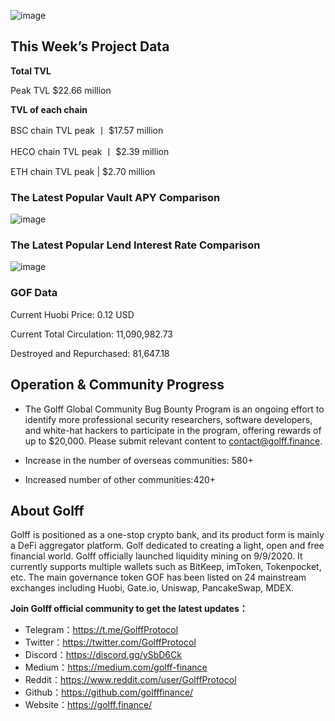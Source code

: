 ![image](https://docs.golff.com/blog/page/week48/1.jpg)

## This Week’s Project Data

**Total TVL**

Peak TVL $22.66 million

**TVL of each chain**

BSC chain TVL peak 丨 $17.57 million

HECO chain TVL peak 丨 $2.39 million

ETH chain TVL peak | $2.70 million

### The Latest Popular Vault APY Comparison

![image](https://docs.golff.com/blog/page/week48/2.jpg)

### The Latest Popular Lend Interest Rate Comparison

![image](https://docs.golff.com/blog/page/week48/3.jpg)

### GOF Data

Current Huobi Price: 0.12 USD

Current Total Circulation: 11,090,982.73

Destroyed and Repurchased: 81,647.18



## Operation & Community Progress

- The Golff Global Community Bug Bounty Program is an ongoing effort to identify more professional security researchers, software developers, and white-hat hackers to participate in the program, offering rewards of up to $20,000. Please submit relevant content to contact@golff.finance.

- Increase in the number of overseas communities: 580+

- Increased number of other communities:420+

  

## About Golff

Golff is positioned as a one-stop crypto bank, and its product form is mainly a DeFi aggregator platform. Golf dedicated to creating a light, open and free financial world. Golff officially launched liquidity mining on 9/9/2020. It currently supports multiple wallets such as BitKeep, imToken, Tokenpocket, etc. The main governance token GOF has been listed on 24 mainstream exchanges including Huobi, Gate.io, Uniswap, PancakeSwap, MDEX.

**Join Golff official community to get the latest updates：**

- Telegram：https://t.me/GolffProtocol
- Twitter：https://twitter.com/GolffProtocol
- Discord：https://discord.gg/ySbD6Ck
- Medium：https://medium.com/golff-finance
- Reddit：https://www.reddit.com/user/GolffProtocol
- Github：https://github.com/golfffinance/
- Website：https://golff.finance/